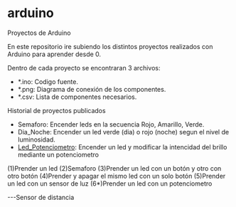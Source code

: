 # arduino
Proyectos de Arduino

En este repositorio ire subiendo los distintos proyectos realizados con Arduino para aprender desde 0.

Dentro de cada proyecto se encontraran 3 archivos:
  - *.ino: Codigo fuente.
  - *.png: Diagrama de conexión de los componentes.
  - *.csv: Lista de componentes necesarios.

Historial de proyectos publicados
- Semaforo: Encender leds en la secuencia Rojo, Amarillo, Verde.
- Dia_Noche: Encender un led verde (dia) o rojo (noche) segun el nivel de luminosidad.
- [Led_Potenciometro](https://github.com/fefogonzalez/arduino/tree/master/Led_Potenciometro): Encender un led y modificar la intencidad del brillo mediante un potenciometro



(1)Prender un led
(2)Semaforo
(3)Prender un led con un botón y otro con otro botón
(4)Prender y apagar el mismo led con un solo botón
(5)Prender un led con un sensor de luz
(6*)Prender un led con un potenciometro

---Sensor de distancia
